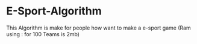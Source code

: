 # E-Sport-Algorithm
This Algorithm is make for people how want to make a e-sport game (Ram using : for 100 Teams is 2mb)
